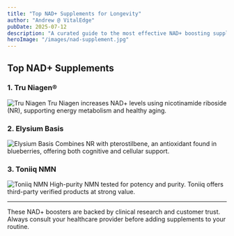 ```yaml
---
title: "Top NAD+ Supplements for Longevity"
author: "Andrew @ VitalEdge"
pubDate: 2025-07-12
description: "A curated guide to the most effective NAD+ boosting supplements backed by science."
heroImage: "/images/nad-supplement.jpg"
---
```


## Top NAD+ Supplements

### 1. Tru Niagen®
![Tru Niagen](/images/tru-niagen.jpg)
Tru Niagen increases NAD+ levels using nicotinamide riboside (NR), supporting energy metabolism and healthy aging.

### 2. Elysium Basis
![Elysium Basis](/images/elysium.jpg)
Combines NR with pterostilbene, an antioxidant found in blueberries, offering both cognitive and cellular support.

### 3. Toniiq NMN
![Toniiq NMN](/images/toniiq.jpg)
High-purity NMN tested for potency and purity. Toniiq offers third-party verified products at strong value.

---

These NAD+ boosters are backed by clinical research and customer trust. Always consult your healthcare provider before adding supplements to your routine.
